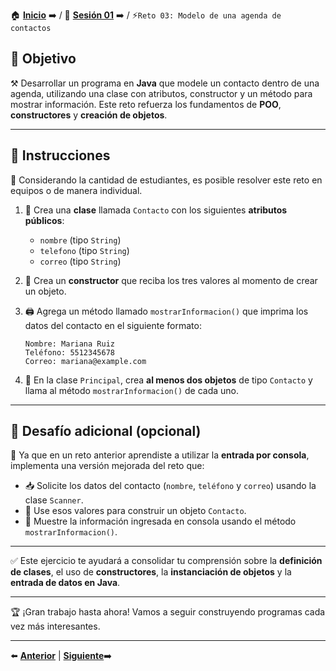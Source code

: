 🏠 [**Inicio**](../../Readme.md) ➡️ / 📖 [**Sesión 01**](../Readme.md) ➡️ / ⚡`Reto 03: Modelo de una agenda de contactos`

## 🎯 Objetivo

⚒️ Desarrollar un programa en **Java** que modele un contacto dentro de una agenda, utilizando una clase con atributos, constructor y un método para mostrar información. Este reto refuerza los fundamentos de **POO**, **constructores** y **creación de objetos**.

---

## 📝 Instrucciones

👥 Considerando la cantidad de estudiantes, es posible resolver este reto en equipos o de manera individual.

1. 📇 Crea una **clase** llamada `Contacto` con los siguientes **atributos públicos**:
   - `nombre` (tipo `String`)
   - `telefono` (tipo `String`)
   - `correo` (tipo `String`)

2. 🧱 Crea un **constructor** que reciba los tres valores al momento de crear un objeto.

3. 🖨️ Agrega un método llamado `mostrarInformacion()` que imprima los datos del contacto en el siguiente formato:
   ```plaintext
   Nombre: Mariana Ruiz  
   Teléfono: 5512345678  
   Correo: mariana@example.com
   ```

4. 🧪 En la clase `Principal`, crea **al menos dos objetos** de tipo `Contacto` y llama al método `mostrarInformacion()` de cada uno.

---

## 🎯 Desafío adicional (opcional)

🧠 Ya que en un reto anterior aprendiste a utilizar la **entrada por consola**, implementa una versión mejorada del reto que:

- 📥 Solicite los datos del contacto (`nombre`, `teléfono` y `correo`) usando la clase `Scanner`.
- 🧱 Use esos valores para construir un objeto `Contacto`.
- 📢 Muestre la información ingresada en consola usando el método `mostrarInformacion()`.

---

✅ Este ejercicio te ayudará a consolidar tu comprensión sobre la **definición de clases**, el uso de **constructores**, la **instanciación de objetos** y la **entrada de datos en Java**.

---

🏆 ¡Gran trabajo hasta ahora! Vamos a seguir construyendo programas cada vez más interesantes.  

---

⬅️ [**Anterior**](../Ejemplo-03/Readme.md) | [**Siguiente**](../Ejemplo-04/Readme.md)➡️